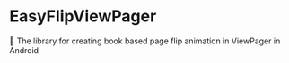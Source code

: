 # EasyFlipViewPager
📖 The library for creating book based page flip animation in ViewPager in Android
